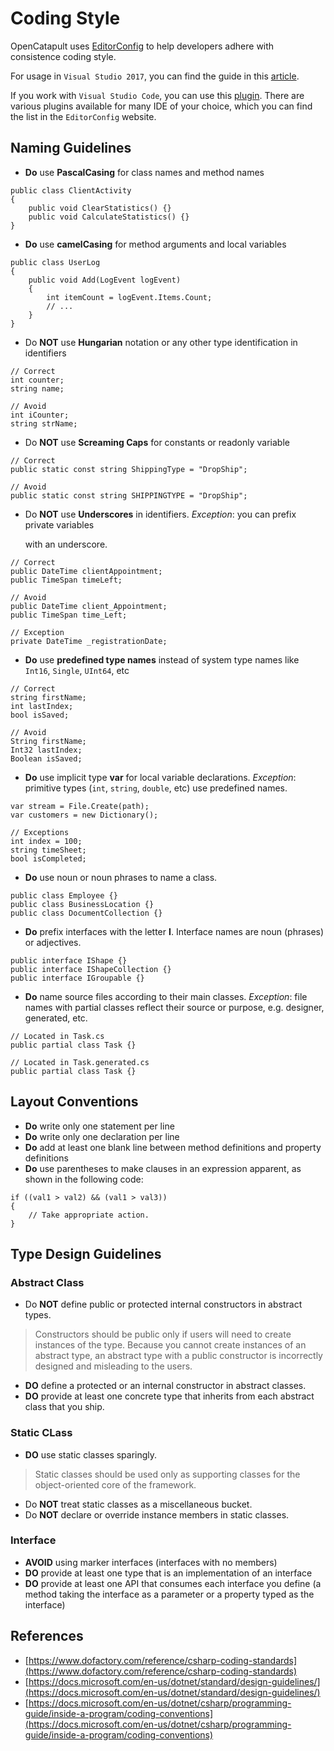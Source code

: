 # Coding Style

OpenCatapult uses [EditorConfig](https://editorconfig.org/) to help developers adhere with consistence coding style.

For usage in `Visual Studio 2017`, you can find the guide in this [article](https://docs.microsoft.com/en-us/visualstudio/ide/create-portable-custom-editor-options?view=vs-2017).

If you work with `Visual Studio Code`, you can use this [plugin](https://marketplace.visualstudio.com/items?itemName=EditorConfig.EditorConfig). There are various plugins available for many IDE of your choice, which you can find the list in the `EditorConfig` website.

## Naming Guidelines

* **Do** use **PascalCasing** for class names and method names

```text
public class ClientActivity
{
    public void ClearStatistics() {}
    public void CalculateStatistics() {}
}
```

* **Do** use **camelCasing** for method arguments and local variables

```text
public class UserLog
{
    public void Add(LogEvent logEvent)
    {
        int itemCount = logEvent.Items.Count;
        // ...
    }
}
```

* Do **NOT** use **Hungarian** notation or any other type identification in identifiers

```text
// Correct
int counter;
string name;

// Avoid
int iCounter;
string strName;
```

* Do **NOT** use **Screaming Caps** for constants or readonly variable

```text
// Correct
public static const string ShippingType = "DropShip";

// Avoid
public static const string SHIPPINGTYPE = "DropShip";
```

* Do **NOT** use **Underscores** in identifiers. _Exception_: you can prefix private variables 

     with an underscore.

```text
// Correct
public DateTime clientAppointment;
public TimeSpan timeLeft;

// Avoid
public DateTime client_Appointment;
public TimeSpan time_Left;

// Exception
private DateTime _registrationDate;
```

* **Do** use **predefined type names** instead of system type names like `Int16`, `Single`, `UInt64`, etc

```text
// Correct
string firstName;
int lastIndex;
bool isSaved;

// Avoid
String firstName;
Int32 lastIndex;
Boolean isSaved;
```

* **Do** use implicit type **var** for local variable declarations. _Exception_: primitive types \(`int`, `string`, `double`, etc\) use predefined names.

```text
var stream = File.Create(path);
var customers = new Dictionary();

// Exceptions
int index = 100;
string timeSheet;
bool isCompleted;
```

* **Do** use noun or noun phrases to name a class.

```text
public class Employee {}
public class BusinessLocation {}
public class DocumentCollection {}
```

* **Do** prefix interfaces with the letter **I**. Interface names are noun \(phrases\) or adjectives.

```text
public interface IShape {}
public interface IShapeCollection {}
public interface IGroupable {}
```

* **Do** name source files according to their main classes. _Exception_: file names with partial classes reflect their source or purpose, e.g. designer, generated, etc.

```text
// Located in Task.cs
public partial class Task {}

// Located in Task.generated.cs
public partial class Task {}
```

## Layout Conventions

* **Do** write only one statement per line
* **Do** write only one declaration per line
* **Do** add at least one blank line between method definitions and property definitions
* **Do** use parentheses to make clauses in an expression apparent, as shown in the following code:

```text
if ((val1 > val2) && (val1 > val3))
{
    // Take appropriate action.
}
```

## Type Design Guidelines

### Abstract Class

* Do **NOT** define public or protected internal constructors in abstract types.

> Constructors should be public only if users will need to create instances of the type. Because you cannot create instances of an abstract type, an abstract type with a public constructor is incorrectly designed and misleading to the users.

* **DO** define a protected or an internal constructor in abstract classes.
* **DO** provide at least one concrete type that inherits from each abstract class that you ship.

### Static CLass

* **DO** use static classes sparingly.

> Static classes should be used only as supporting classes for the object-oriented core of the framework.

* Do **NOT** treat static classes as a miscellaneous bucket.
* Do **NOT** declare or override instance members in static classes.

### Interface

* **AVOID** using marker interfaces \(interfaces with no members\)
* **DO** provide at least one type that is an implementation of an interface
* **DO** provide at least one API that consumes each interface you define \(a method taking the interface as a parameter or a property typed as the interface\)

## References

* [https://www.dofactory.com/reference/csharp-coding-standards](https://www.dofactory.com/reference/csharp-coding-standards)
* [https://docs.microsoft.com/en-us/dotnet/standard/design-guidelines/](https://docs.microsoft.com/en-us/dotnet/standard/design-guidelines/)
* [https://docs.microsoft.com/en-us/dotnet/csharp/programming-guide/inside-a-program/coding-conventions](https://docs.microsoft.com/en-us/dotnet/csharp/programming-guide/inside-a-program/coding-conventions)

